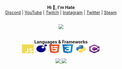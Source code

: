 <p align='center'>
  <b>Hi 👋, I'm Hate</b><br>
  <a href="https://discord.gg/PpCAxDDHz4">Discord</a> |
  <a href="https://www.youtube.com/channel/UCs1huNgLTHnh0KF8qcaFQig">YouTube</a> |
  <a href="https://www.twitch.tv/therealhatee">Twitch</a> |
  <a href="https://instagram.com/1800hatee">Instagram</a> |
  <a href="https://twitter.com/hatezyn">Twitter</a> |
  <a href="https://steamcommunity.com/id/ef2">Steam</a>
</p>

<p align="center"><br>
  <a href="https://github.com/1800hate">
    <img src="https://lanyard-profile-readme.vercel.app/api/844524855675453450"/>
     </a>
</p>

<div style="display: inline_block" align="center"><br>
  <b>Languages & Frameworks</b><br>
  <img align="center" alt="hate-Js" height="30" width="40" src="https://raw.githubusercontent.com/devicons/devicon/master/icons/javascript/javascript-plain.svg">
  <img align="center" alt="hate-Csharp" height="30" width="40" src="https://raw.githubusercontent.com/devicons/devicon/master/icons/lua/lua-original.svg">
  <img align="center" alt="hate-HTML" height="30" width="40" src="https://raw.githubusercontent.com/devicons/devicon/master/icons/html5/html5-original.svg">
  <img align="center" alt="hate-CSS" height="30" width="40" src="https://raw.githubusercontent.com/devicons/devicon/master/icons/css3/css3-original.svg">
  <img align="center" alt="hate-Python" height="30" width="40" src="https://raw.githubusercontent.com/devicons/devicon/master/icons/python/python-original.svg">
  <img align="center" alt="hate-Csharp" height="30" width="40" src="https://raw.githubusercontent.com/devicons/devicon/master/icons/csharp/csharp-original.svg">
</div>

<br>

<div align="center">
  <a href="https://github.com/1800hate">
  <img height="180em" src="https://github-readme-stats.vercel.app/api?username=therealhate&show_icons=true&theme=dark&include_all_commits=true&count_private=true"/>
  <img height="180em" src="https://github-readme-stats.vercel.app/api/top-langs/?username=therealhate&layout=compact&langs_count=7&theme=dark"/>
</div>
